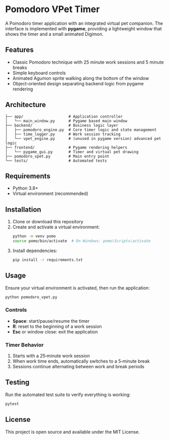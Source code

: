 # Pomodoro VPet Timer

A Pomodoro timer application with an integrated virtual pet companion.  The
interface is implemented with **pygame**, providing a lightweight window that
shows the timer and a small animated Digimon.

## Features

- Classic Pomodoro technique with 25 minute work sessions and 5 minute breaks
- Simple keyboard controls
- Animated Agumon sprite walking along the bottom of the window
- Object-oriented design separating backend logic from pygame rendering

## Architecture

```
├── app/                    # Application controller
│   └── main_window.py      # Pygame based main window
├── backend/                # Business logic layer
│   ├── pomodoro_engine.py  # Core timer logic and state management
│   ├── time_logger.py      # Work session tracking
│   └── vpet_engine.py      # (unused in pygame version) advanced pet logic
├── frontend/               # Pygame rendering helpers
│   └── pygame_gui.py       # Timer and virtual pet drawing
├── pomodoro_vpet.py        # Main entry point
└── tests/                  # Automated tests
```

## Requirements

- Python 3.8+
- Virtual environment (recommended)

## Installation

1. Clone or download this repository
2. Create and activate a virtual environment:
   ```bash
   python -m venv pomo
   source pomo/bin/activate  # On Windows: pomo\Scripts\activate
   ```
3. Install dependencies:
   ```bash
   pip install -r requirements.txt
   ```

## Usage

Ensure your virtual environment is activated, then run the application:

```bash
python pomodoro_vpet.py
```

### Controls

- **Space**: start/pause/resume the timer
- **R**: reset to the beginning of a work session
- **Esc** or window close: exit the application

### Timer Behavior

1. Starts with a 25‑minute work session
2. When work time ends, automatically switches to a 5‑minute break
3. Sessions continue alternating between work and break periods

## Testing

Run the automated test suite to verify everything is working:

```bash
pytest
```

## License

This project is open source and available under the MIT License.

